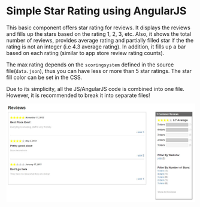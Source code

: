 # Simple Star Rating using AngularJS

This basic component offers star rating for reviews. It displays the reviews and fills up the stars based on the rating 1, 2, 3, etc. Also, it shows the total number of reviews, provides average rating and partially filled star if the the rating is not an integer (i.e 4.3 average rating). In addition, it fills up a bar based on each rating (similar to app store review rating counts).

The max rating depends on the `scoringsystem` defined in the source file(`data.json`), thus you can have less or more than 5 star ratings. The star fill color can be set in the CSS.

Due to its simplicity, all the JS/AngularJS code is combined into one file. However, it is recommended to break it into separate files!

![Screenshot](public_html/images/screenshot01.jpg?raw=true "Screenshot")